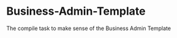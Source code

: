 Business-Admin-Template
=======================

The compile task to make sense of the Business Admin Template
